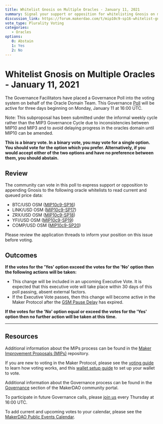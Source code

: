 ```yaml
---
title: Whitelist Gnosis on Multiple Oracles - January 11, 2021
summary: Signal your support or opposition for whitelisting Gnosis on multiple oracles
discussion_link: https://forum.makerdao.com/t/mip10c9-sp16-whitelist-gnosis-maker-adapter-contract-on-btc-usd-oracle/5685
vote_type: Plurality Voting
categories:
   - Oracles
options:
   0: Abstain
   1: Yes
   2: No
---
```

# Whitelist Gnosis on Multiple Oracles - January 11, 2021

The Governance Facilitators have placed a Governance Poll into the voting system on behalf of the Oracle Domain Team. This Governance [Poll](https://community-development.makerdao.com/en/learn/governance/on-chain-gov) will be active for three days beginning on Monday, January 11 at 16:00 UTC.

Note: This subproposal has been submitted under the informal weekly cycle rather than the MIP3 Governance Cycle due to inconsistencies between MIP10 and MIP3 and to avoid delaying progress in the oracles domain until MIP10 can be amended.

**This is a binary vote. In a binary vote, you may vote for a single option. You should vote for the option which you prefer. Alternatively, if you would accept either of the two options and have no preference between them, you should abstain.**

## Review

The community can vote in this poll to express support or opposition to appending Gnosis to the following oracle whitelists to read current and queued price data:
* BTC/USD OSM ([MIP10c9-SP16](https://forum.makerdao.com/t/mip10c9-sp16-whitelist-gnosis-maker-adapter-contract-on-btc-usd-oracle/5685))
* LINK/USD OSM ([MIP10c9-SP17](https://forum.makerdao.com/t/mip10c9-sp17-subproposal-to-whitelist-gnosis-maker-adapter-contract-for-link-usd-oracle-access/5686))
* ZRX/USD OSM ([MIP10c9-SP18](https://forum.makerdao.com/t/mip10c9-sp18-subproposal-to-whitelist-gnosis-maker-adapter-contract-for-zrx-usd-oracle-access/5687))
* YFI/USD OSM ([MIP10c9-SP19](https://forum.makerdao.com/t/mip10c9-sp19-subproposal-to-whitelist-gnosis-maker-adapter-contract-for-yfi-usd-oracle-access/5688))
* COMP/USD OSM ([MIP10c9-SP20](https://forum.makerdao.com/t/mip10c9-sp20-subproposal-to-whitelist-gnosis-maker-adapter-contract-for-comp-usd-oracle-access/5689))

Please review the application threads to inform your position on this issue before voting.

## Outcomes

**If the votes for the 'Yes' option exceed the votes for the 'No' option then the following actions will be taken:**
* This change will be included in an upcoming Executive Vote. It is expected that this executive vote will take place within 30 days of this poll passing, absent external factors.
* If the Executive Vote passes, then this change will become active in the Maker Protocol after the [GSM Pause Delay](https://community-development.makerdao.com/en/learn/governance/param-gsm-pause-delay) has expired.

**If the votes for the 'No' option equal or exceed the votes for the 'Yes' option then no further action will be taken at this time.**  

---

## Resources

Additional information about the MIPs process can be found in the [Maker Improvement Proposals (MIPs)](https://github.com/makerdao/mips) repository.

If you are new to voting in the Maker Protocol, please see the [voting guide](https://community-development.makerdao.com/en/learn/governance/how-voting-works/) to learn how voting works, and this [wallet setup guide](https://community-development.makerdao.com/en/learn/governance/voting-setup/) to set up your wallet to vote.

Additional information about the Governance process can be found in the [Governance](https://community-development.makerdao.com/en/learn/governance) section of the MakerDAO community portal.

To participate in future Governance calls, please [join us](https://github.com/makerdao/community/tree/master/governance/governance-and-risk-meetings) every Thursday at 16:00 UTC.

To add current and upcoming votes to your calendar, please see the [MakerDAO Public Events Calendar](https://calendar.google.com/calendar/embed?src=makerdao.com_3efhm2ghipksegl009ktniomdk%40group.calendar.google.com&ctz=UTC&mode=week&showCalendars=0&showPrint=0).